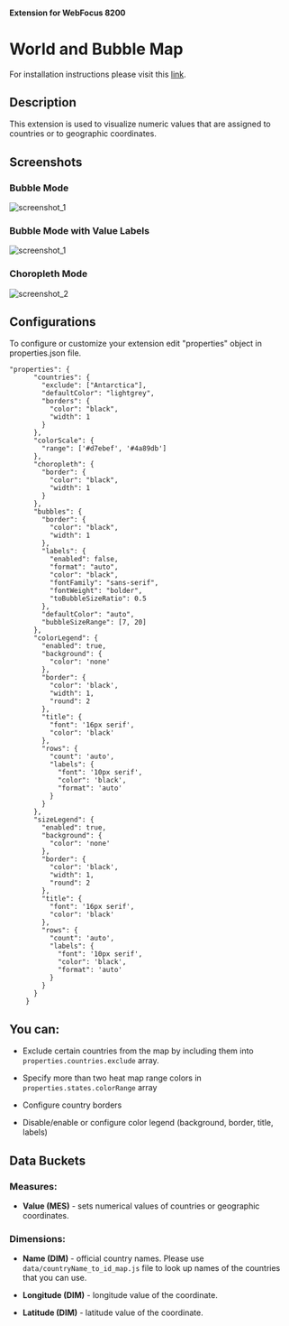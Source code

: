 #### Extension for WebFocus 8200

# World and Bubble Map

For installation instructions please visit this [link](https://github.com/ibi/wf-extensions-chart/wiki/Installing-a-WebFocus-Extension "Installing a WebFocus Extension").

## Description

This extension is used to visualize numeric values that are assigned to countries or to geographic coordinates.

## Screenshots

### Bubble Mode

![screenshot_1](https://github.com/ibi/wf-extensions-chart/blob/master/com.ibi.map.world/screenshots/1.png)

### Bubble Mode with Value Labels

![screenshot_1](https://github.com/ibi/wf-extensions-chart/blob/master/com.ibi.map.world/screenshots/1.5.png)

### Choropleth Mode

![screenshot_2](https://github.com/ibi/wf-extensions-chart/blob/master/com.ibi.map.world/screenshots/2.png)

## Configurations

To configure or customize your extension edit "properties" object in properties.json file.
	
	"properties": {
          "countries": {
            "exclude": ["Antarctica"],
            "defaultColor": "lightgrey",
            "borders": {
              "color": "black",
              "width": 1
            }
          },
          "colorScale": {
            "range": ['#d7ebef', '#4a89db']
          },
          "choropleth": {
            "border": {
              "color": "black",
              "width": 1 
            }
          },
          "bubbles": {
            "border": {
              "color": "black",
              "width": 1 
            },
            "labels": {
              "enabled": false,
              "format": "auto",
              "color": "black",
              "fontFamily": "sans-serif",
              "fontWeight": "bolder",
              "toBubbleSizeRatio": 0.5	
            },
            "defaultColor": "auto",
            "bubbleSizeRange": [7, 20]
          },
          "colorLegend": {
            "enabled": true,
            "background": {
              "color": 'none'
            },
            "border": {
              "color": 'black',
              "width": 1,
              "round": 2
            },
            "title": {
              "font": '16px serif',
              "color": 'black'
            },
            "rows": {
              "count": 'auto',
              "labels": {
                "font": '10px serif',
                "color": 'black',
                "format": 'auto'
              }
            }
          },
          "sizeLegend": {
            "enabled": true,
            "background": {
              "color": 'none'
            },
            "border": {
              "color": 'black',
              "width": 1,
              "round": 2
            },
            "title": {
              "font": '16px serif',
              "color": 'black'
            },
            "rows": {
              "count": 'auto',
              "labels": {
                "font": '10px serif',
                "color": 'black',
                "format": 'auto'
              }
            }
          }
        }

## You can:

* Exclude certain countries from the map by including them into `properties.countries.exclude` array.

* Specify more than two heat map range colors in `properties.states.colorRange` array

* Configure country borders

* Disable/enable or configure color legend (background, border, title, labels)

## Data Buckets

### Measures:
* **Value (MES)** - sets numerical values of countries or geographic coordinates.

### Dimensions:
* **Name (DIM)** - official country names. Please use `data/countryName_to_id_map.js` file to look up names of the countries that you can use.

* **Longitude (DIM)** - longitude value of the coordinate.

* **Latitude (DIM)** - latitude value of the coordinate.
